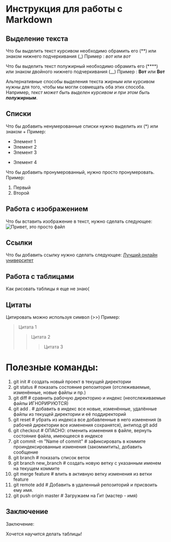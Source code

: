 # Инструкция для работы с Markdown

## Выделение текста

Что бы выделить текст курсивом необходимо обрамить его (**) или знаком  нижнего подчеркивания (_) Пример : *вот* или _вот_

Что бы выделить текст полужирный необходимо обрамить его (****) или знаком двойного нижнего подчеркивания (__) Пример : **Вот** или  __Вот__

Альтернативные способы выделения текста жирным или курсивом нужны для того, чтобы мы могли совмещать оба этих способа. Например, _текст может быть выделен курсивом и при этом быть **полужирным**_.

## Списки


Что бы добавить ненумерованные списки нужно выделить их (*) или знаком + Пример:
* Элемент 1
* Элемент 2
* Элемент 3
+ Элемент 4


Что бы добавить пронумерованный, нужно просто пронумеровать.
Пример:
1. Первый 
2. Второй

## Работа с изображением

Что бы вставить изображение в текст, нужно сделать следующее: 
![Привет, это просто файл](22.jpg)


## Cсылки

Что бы добавить ссылку нужно сделать следующее:
[Лучший онлайн университет](https://gb.ru)

## Работа с таблицами

Как рисовать таблицы я еще не знаю(



## Цитаты

Цитировать можно используя  символ (>>) Пример:

> Цитата 1
>> Цитата 2
>>> Цитата 3


# Полезные команды:

1. git init   # создать новый проект в текущей директории
2. git status # показать состояние репозитория (отслеживаемые, изменённые, новые файлы и пр.)
3. git diff   # сравнить рабочую директорию и индекс (неотслеживаемые файлы ИГНОРИРУЮТСЯ)
4. git add .  # добавить в индекс все новые, изменённые, удалённые файлы из текущей директории и её поддиректорий
5. git reset  # убрать из индекса все добавленные в него изменения (в рабочей директории все изменения сохранятся), антипод git add
6. git checkout # ОПАСНО: отменить изменения в файле, вернуть состояние файла, имеющееся в индексе
7. git commit -m "Name of commit" # зафиксировать в коммите проиндексированные изменения (закоммитить), добавить сообщение
8. git branch # показать список веток
9. git branch new_branch # создать новую ветку с указанным именем на текущем коммите
10. git merge feature  # влить в активную ветку изменения из ветки feature
11. git remote add <shortname> <url> # Добавить в удаленный репозиторий и присвоить ему имя.
12. git push origin master # Загружаем на Гит (мастер - имя)

## Заключение

Заключение:

Хочется научится делать таблицы!
